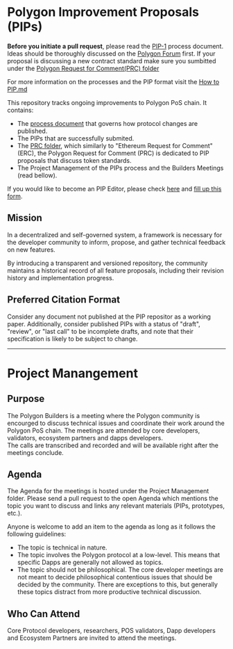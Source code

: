 # Polygon Improvement Proposals (PIPs)

**Before you initiate a pull request**, please read the [PIP-1](https://github.com/hrook1/Polygon-Improvement-Proposals/blob/main/PIPs/PIP%20-1%20.md) process document. Ideas should be thoroughly discussed on the [Polygon Forum](https://forum.polygon.technology/) first.
If your proposal is discussing a new contract standard make sure you sumbitted under the [Polygon Request for Comment(PRC) folder](https://github.com/hrook1/Polygon-Improvement-Proposals/tree/main/PRC)

For more information on the processes and the PIP format visit the [How to PIP.md](https://github.com/hrook1/Polygon-Improvement-Proposals/blob/main/How%20to%20PIP.md)

This repository tracks ongoing improvements to Polygon PoS chain. It contains:

- The [process document](https://forum.polygon.technology/) that governs how protocol changes are published.
- The PIPs that are successfully submited. 
- The [PRC folder](https://github.com/hrook1/Polygon-Improvement-Proposals/tree/main/PIP/PRC), which similarly to "Ethereum Request for Comment" (ERC), the Polygon Request for Comment (PRC) is dedicated to PIP proposals that discuss token standards. 
- The Project Management of the PIPs process and the Builders Meetings (read bellow). 

If you would like to become an PIP Editor, please check [here](https://github.com/hrook1/Polygon-Improvement-Proposals/blob/main/How%20to%20become%20a%20PIP%20Editor.md) and [fill up this form](https://docs.google.com/forms/d/e/1FAIpQLSc6GYClhafq5sPsRDhvJeCf66dCq_iwKzwdv8uVIfu_4Y1YLw/viewform).

## Mission

In a decentralized and self-governed system, a framework is necessary for the developer community to inform, propose, and gather technical feedback on new features.

By introducing a transparent and versioned repository, the community maintains a historical record of all feature proposals, including their revision history and implementation progress.

## Preferred Citation Format

Consider any document not published at the PIP repositor as a working paper. Additionally, consider published PIPs with a status of "draft", "review", or "last call" to be incomplete drafts, and note that their specification is likely to be subject to change.

---

# Project Manangement 

## Purpose 

The Polygon Builders is a meeting where the Polygon community is encourged to discuss technical issues and coordinate their work around the Polygon PoS chain. The meetings are attended by core developers, validators, ecosystem partners and dapps developers.  
The calls are transcribed and recorded and will be available right after the meetings conclude. 

## Agenda

The Agenda for the meetings is hosted under the Project Management folder. Please send a pull request to the open Agenda which mentions the topic you want to discuss and links any relevant materials (PIPs, prototypes, etc.). 

Anyone is welcome to add an item to the agenda as long as it follows the following guidelines: 

- The topic is technical in nature.
- The topic involves the Polygon protocol at a low-level. This means that specific Dapps are generally not allowed as topics.
- The topic should not be philosophical. The core developer meetings are not meant to decide philosophical contentious issues that should be decided by the community. There are exceptions to this, but generally these topics distract from more productive technical discussion.

## Who Can Attend 

Core Protocol developers, researchers, POS validators, Dapp developers and Ecosystem Partners are invited to attend the meetings. 
